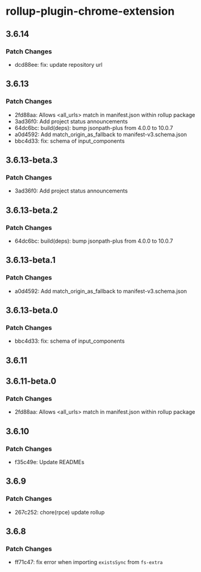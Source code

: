 # rollup-plugin-chrome-extension

## 3.6.14

### Patch Changes

- dcd88ee: fix: update repository url

## 3.6.13

### Patch Changes

- 2fd88aa: Allows <all_urls> match in manifest.json within rollup package
- 3ad36f0: Add project status announcements
- 64dc6bc: build(deps): bump jsonpath-plus from 4.0.0 to 10.0.7
- a0d4592: Add match_origin_as_fallback to manifest-v3.schema.json
- bbc4d33: fix: schema of input_components

## 3.6.13-beta.3

### Patch Changes

- 3ad36f0: Add project status announcements

## 3.6.13-beta.2

### Patch Changes

- 64dc6bc: build(deps): bump jsonpath-plus from 4.0.0 to 10.0.7

## 3.6.13-beta.1

### Patch Changes

- a0d4592: Add match_origin_as_fallback to manifest-v3.schema.json

## 3.6.13-beta.0

### Patch Changes

- bbc4d33: fix: schema of input_components

## 3.6.11

## 3.6.11-beta.0

### Patch Changes

- 2fd88aa: Allows <all_urls> match in manifest.json within rollup package

## 3.6.10

### Patch Changes

- f35c49e: Update READMEs

## 3.6.9

### Patch Changes

- 267c252: chore(rpce) update rollup

## 3.6.8

### Patch Changes

- ff71c47: fix error when importing `existsSync` from `fs-extra`
